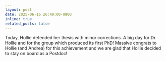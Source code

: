 ```yaml
---
layout: post
date: 2025-06-16 20:40:00-0800
inline: true
related_posts: false
---
```


Today, Hollie defended her thesis with minor corrections. A big day for Dr. Hollie and for the group which produced 
its first PhD! Massive congrats to Hollie (and Andrea) for this achievement and we are glad that Hollie decided to stay 
on board as a Postdoc!